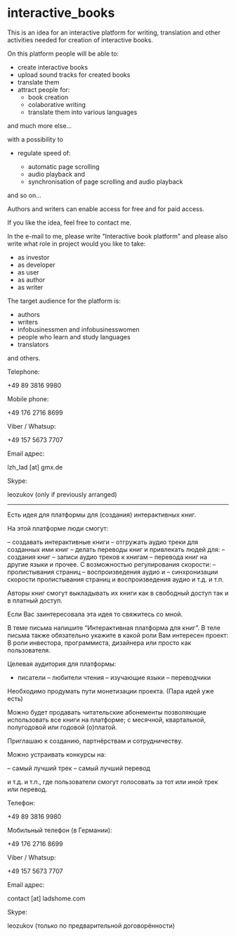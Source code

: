 # interactive_books

This is an idea for an interactive platform for writing, translation and other activities needed for creation of interactive books.

On this platform people will be able to:

- create interactive books
- upload sound tracks for created books
- translate them
- attract people for:
	- book creation
	- colaborative writing
	- translate them into various languages

and much more else...

with a possibility to

- regulate speed of:

	- automatic page scrolling
	- audio playback
	and
	- synchronisation of page scrolling and audio playback 

and so on...

Authors and writers can enable access for free and for paid access.

If you like the idea, feel free to contact me. 

In the e-mail to me, please write "Interactive book platform" and please also write what role in project would you like to take:

- as investor
- as developer
- as user
- as author 
- as writer 

The target audience for the platform is:

- authors
- writers
- infobusinessmen and infobusinesswomen
- people who learn and study languages
- translators

and others.


Telephone:

+49 89 3816 9980

Mobile phone:

+49 176 2716 8699

Viber / Whatsup:

+49 157 5673 7707

Email адрес:

lzh_lad [at] gmx.de

Skype:

leozukov (only if previously arranged)


***********************************************************

Есть идея для платформы для (создания) интерактивных книг.

На этой платформе люди смогут:

– создавать интерактивные книги
– отгружать аудио треки для созданных ими книг
– делать переводы книг
и
привлекать людей для:
– создания книг
– записи аудио треков к книгам
– перевода книг на другие языки
и прочее.
С возможностью
регулирования скорости:
– пролистывания страниц
– воспроизведения аудио
и
– синхронизации скорости пролистывания страниц и воспроизведения аудио
и т.д. и т.п.

Авторы книг смогут выкладывать их книги как в свободный доступ так и в платный доступ.

Если Вас заинтересовала эта идея то свяжитесь со мной.

В теме письма напишите “Интерактивная платформа для книг”.
В теле письма также обязательно укажите в какой роли Вам интересен проект:
В роли инвестора, программиста, дизайнера или просто как пользователя.

Целевая аудитория для платформы:

- писатели
– любители чтения
– изучающие языки
– переводчики

Необходимо продумать пути монетизации проекта. (Пара идей уже есть)

Можно будет продавать читательские абонементы позволяющие использовать все книги на платформе; с месячной, квартальной, полугодовой или годовой (о)платой.

Приглашаю к созданию, партнёрствам и сотрудничеству.

Можно устраивать конкурсы на:

– самый лучший трек
– самый лучший перевод

и т.д. и т.п., где пользователи смогут голосовать за тот или иной трек или перевод.

Телефон:

+49 89 3816 9980

Мобильный телефон (в Германии):

+49 176 2716 8699

Viber / Whatsup:

+49 157 5673 7707

Email адрес:

contact [at] ladshome.com

Skype:

leozukov (только по предварительной договорённости)


